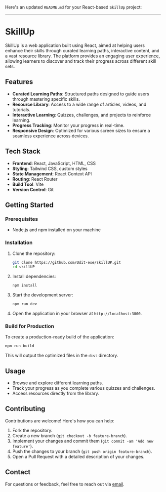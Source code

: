 Here's an updated `README.md` for your React-based `SkillUp` project:

---

# SkillUp

SkillUp is a web application built using React, aimed at helping users enhance their skills through curated learning paths, interactive content, and a vast resource library. The platform provides an engaging user experience, allowing learners to discover and track their progress across different skill sets.

## Features

- **Curated Learning Paths**: Structured paths designed to guide users through mastering specific skills.
- **Resource Library**: Access to a wide range of articles, videos, and tutorials.
- **Interactive Learning**: Quizzes, challenges, and projects to reinforce learning.
- **Progress Tracking**: Monitor your progress in real-time.
- **Responsive Design**: Optimized for various screen sizes to ensure a seamless experience across devices.

## Tech Stack

- **Frontend**: React, JavaScript, HTML, CSS
- **Styling**: Tailwind CSS, custom styles
- **State Management**: React Context API
- **Routing**: React Router
- **Build Tool**: Vite
- **Version Control**: Git

## Getting Started

### Prerequisites

- Node.js and npm installed on your machine

### Installation

1. Clone the repository:
    ```bash
    git clone https://github.com/Udit-exe/skillUP.git
    cd skillUP
    ```

2. Install dependencies:
    ```bash
    npm install
    ```

3. Start the development server:

    ```bash
    npm run dev
    ```

4. Open the application in your browser at `http://localhost:3000`.

### Build for Production

To create a production-ready build of the application:

```bash
npm run build
```

This will output the optimized files in the `dist` directory.

## Usage

- Browse and explore different learning paths.
- Track your progress as you complete various quizzes and challenges.
- Access resources directly from the library.

## Contributing

Contributions are welcome! Here's how you can help:

1. Fork the repository.
2. Create a new branch (`git checkout -b feature-branch`).
3. Implement your changes and commit them (`git commit -am 'Add new feature'`).
4. Push the changes to your branch (`git push origin feature-branch`).
5. Open a Pull Request with a detailed description of your changes.

## Contact

For questions or feedback, feel free to reach out via [email](mailto:skillup.sudh@gmail.com).
